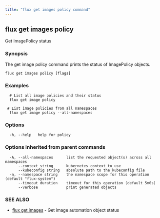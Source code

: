 ```yaml
---
title: "flux get images policy command"
---
```

## flux get images policy

Get ImagePolicy status

### Synopsis

The get image policy command prints the status of ImagePolicy objects.

```
flux get images policy [flags]
```

### Examples

```
  # List all image policies and their status
  flux get image policy

 # List image policies from all namespaces
  flux get image policy --all-namespaces
```

### Options

```
  -h, --help   help for policy
```

### Options inherited from parent commands

```
  -A, --all-namespaces      list the requested object(s) across all namespaces
      --context string      kubernetes context to use
      --kubeconfig string   absolute path to the kubeconfig file
  -n, --namespace string    the namespace scope for this operation (default "flux-system")
      --timeout duration    timeout for this operation (default 5m0s)
      --verbose             print generated objects
```

### SEE ALSO

* [flux get images](../flux_get_images/)	 - Get image automation object status


